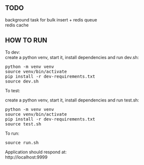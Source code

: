## TODO
background task for bulk insert + redis queue  
redis cache 


## HOW TO RUN
To dev:  
create a python venv, start it, install dependencies and run dev.sh:  
<pre>
python -m venv venv
source venv/bin/activate
pip install -r dev-requirements.txt
source dev.sh
</pre>

To test:

create a python venv, start it, install dependencies and run test.sh:
<pre>
python -m venv venv
source venv/bin/activate
pip install -r dev-requirements.txt
source test.sh
</pre>

To run:
<pre>
source run.sh
</pre>
Application should respond at:  
    http://localhost:9999
